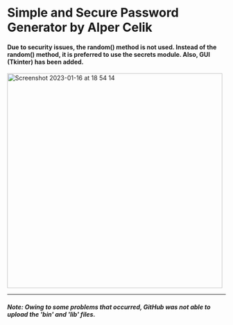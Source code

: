 # Simple and Secure Password Generator by Alper Celik
#### Due to security issues, the random() method is not used. Instead of the random() method, it is preferred to use the secrets module. Also, GUI (Tkinter) has been added.


<img width="496" alt="Screenshot 2023-01-16 at 18 54 14" src="https://user-images.githubusercontent.com/53222156/212719543-7592003f-fd69-42d0-a0ea-eb3b4bd0d2ba.png">


---
##### Note: Owing to some problems that occurred, GitHub was not able to upload the 'bin' and 'lib' files. 
